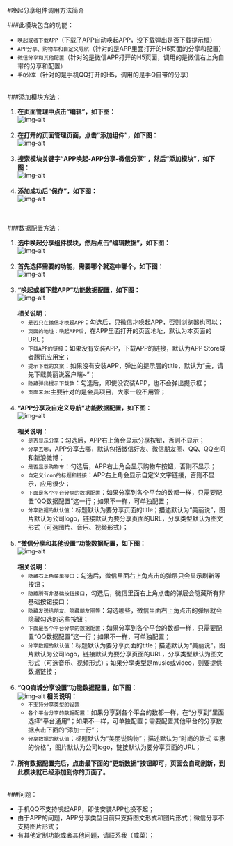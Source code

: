 #唤起分享组件调用方法简介

###此模块包含的功能：
* `唤起或者下载APP`（下载了APP自动唤起APP，没下载弹出是否下载提示框）
* `APP分享、购物车和自定义导航`（针对的是APP里面打开的H5页面的分享和配置）
* `微信分享和其他配置`（针对的是微信APP打开的H5页面，调用的是微信右上角自带的分享和配置）
* `手Q分享`（针对的是手机QQ打开的H5，调用的是手Q自带的分享）
<br><br>

###添加模块方法：
1. **在页面管理中点击“编辑”，如下图：**<br>
![img-alt](	http://s17.mogucdn.com/new1/v1/bmisc/d1cfa99f08ca771784aadce253b2cbdc/177219023579.png)
<br><br>
2. **在打开的页面管理页面，点击“添加组件”，如下图：**<br>
![img-alt](	http://s17.mogucdn.com/new1/v1/bmisc/e5f89befb4d6aa410f78bf600e837c8d/177219294685.png)
<br><br>
3. **搜索模块关键字“APP唤起-APP分享-微信分享” ，然后“添加模块”，如下图：**<br>
![img-alt](	http://s16.mogucdn.com/new1/v1/bmisc/2dd9795bb61b6292b05beb638a1e0faf/177219583662.png)
<br><br>
4. **添加成功后“保存”，如下图：**<br>
![img-alt](	http://s16.mogucdn.com/new1/v1/bmisc/dd6e0855a3054f2d113b007bf14f0a2d/177219702569.png)

<br><br>
###数据配置方法：
1. **选中唤起分享组件模块，然后点击“编辑数据”，如下图：**<br>
![img-alt](http://s16.mogucdn.com/new1/v1/bmisc/445e97725cf84fc1cd69d48038b5805a/177220418200.png)
<br><br>
2. **首先选择需要的功能，需要哪个就选中哪个，如下图：**<br>
![img-alt](http://s16.mogucdn.com/new1/v1/bmisc/53277113cc3c728a2ebe0fc4700379f3/177220646213.png)
<br><br>
3. **“唤起或者下载APP”功能数据配置，如下图：**<br>
![img-alt](http://s17.mogucdn.com/new1/v1/bmisc/3a6fa55df2aaac10becea62de0738181/177221032103.png)<br><br>
	**相关说明：**
	* `是否只在微信才唤起APP`：勾选后，只微信才唤起APP，否则浏览器也可以；
	* `页面的地址：唤起APP后`，在APP里面打开的页面地址，默认为本页面的URL；
	* `下载APP的链接`：如果没有安装APP，下载APP的链接，默认为APP Store或者腾讯应用宝；
	* `提示下载的文案`：如果没有安装APP，弹出的提示层的title，默认为“亲，请先下载美丽说客户端~”；
	* `隐藏弹出提示下载款`：勾选后，即使没安装APP，也不会弹出提示框；
	* `页面来源`:主要针对的是会员项目，大家一般不用管；
<br><br>
4. **“APP分享及自定义导航”功能数据配置，如下图：**<br>
![img-alt](http://s17.mogucdn.com/new1/v1/bmisc/4418cadb4fa6257f496d3d6ff46e9798/177221998624.png)<br><br>
	**相关说明：**
	* `是否显示分享`：勾选后，APP右上角会显示分享按钮，否则不显示；
	* `分享去哪`，APP分享去哪，默认包括微信好友、微信朋友圈、QQ、QQ空间和新浪微博；
	* `是否显示购物车`：勾选后，APP右上角会显示购物车按钮，否则不显示；
	* `自定义icon的标题和链接`：APP右上角会显示自定义文字链接，否则不显示，应用很少；
	* `下面是各个平台分享的数据配置`：如果分享到各个平台的数都一样，只需要配置“QQ数据配置”这一行；如果不一样，可单独配置；
	* `分享数据的默认值`：标题默认为要分享页面的title；描述默认为“美丽说”，图片默认为公司logo，链接默认为要分享页面的URL，分享类型默认为图文形式（可选图片、音乐、视频形式）；
<br><br>
5. **“微信分享和其他设置”功能数据配置，如下图：**<br>
![img-alt](http://s16.mogucdn.com/new1/v1/bmisc/6d390d94a94783c51f9c1ae9f4b34131/177222798019.png)<br><br>
	**相关说明：**
	* `隐藏右上角菜单接口`：勾选后，微信里面右上角点击的弹层只会显示刷新等按钮；
	* `隐藏所有非基础按钮接口`，勾选后，微信里面右上角点击的弹层会隐藏所有非基础按钮接口；
	* `隐藏发送给朋友、隐藏朋友圈等`：勾选哪些，微信里面右上角点击的弹层就会隐藏勾选的这些按钮；
	* `下面是各个平台分享的数据配置`：如果分享到各个平台的数都一样，只需要配置“QQ数据配置”这一行；如果不一样，可单独配置；
	* `分享数据的默认值`：标题默认为要分享页面的title；描述默认为“美丽说”，图片默认为公司logo，链接默认为要分享页面的URL，分享类型默认为图文形式（可选音乐、视频形式）；如果分享类型是music或video，则要提供数据链接；
<br><br>
6. **“QQ商城分享设置”功能数据配置，如下图：**<br>
![img-alt](http://s17.mogucdn.com/new1/v1/bmisc/cc25c3a69070b4eb65153354f4087d87/177224938491.png)
	**相关说明：**
	* `不支持分享类型的设置`
	* `各个平台分享的数据配置`：如果分享到各个平台的数都一样，在“分享到”里面选择“平台通用”；如果不一样，可单独配置；需要配置其他平台的分享数据点击下面的“添加一行”；
	* `分享数据的默认值`：标题默认为“美丽说购物”；描述默认为“时尚的款式 实惠的价格”，图片默认为公司logo，链接默认为要分享页面的URL；
<br><br>
7. **所有数据配置完后，点击最下面的“更新数据”按钮即可，页面会自动刷新，到此模块就已经添加到你的页面了。**
<br><br>

###问题：
* 手机QQ不支持唤起APP，即使安装APP也换不起；
* 由于APP的问题，APP分享类型目前只支持图文形式和图片形式；微信分享不支持图片形式；
* 有其他定制功能或者其他问题，请联系我（咸菜）；
